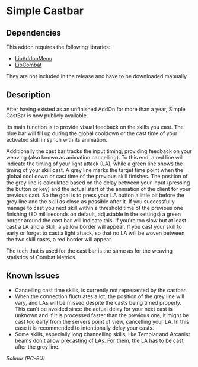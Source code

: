 # Simple Castbar

## Dependencies

This addon requires the following libraries:

* [LibAddonMenu](https://www.esoui.com/downloads/info7-LibAddonMenu.html)
* [LibCombat](https://www.esoui.com/downloads/info2528-LibCombat.html)

They are not included in the release and have to be downloaded manually.

## Description

After having existed as an unfinished AddOn for more than a year, Simple CastBar is now publicly available. 

Its main function is to provide visual feedback on the skills you cast. 
The blue bar will fill up during the global cooldown or the cast time of your activated skill in synch with its animation. 

Additionally the cast bar tracks the input timing, providing feedback on your weaving (also known as animation cancelling). 
To this end, a red line will indicate the timing of your light attack (LA), while a green line shows the timing of your skill cast. 
A grey line marks the target time point when the global cool down or cast time of the previous skill finishes. 
The position of the grey line is calculated based on the delay between your input (pressing the button or key) and the actual start of the animation of the client for your previous cast. 
So the goal is to press your LA button a little bit before the grey line and the skill as close as possible after it.
If you successfully manage to cast you next skill within a threshold time of the previous one finishing (80 milliseconds on default, adjustable in the settings) a green border around the cast bar will indicate this. If you're too slow but at least cast a LA and a Skill, a yellow border will appear. If you cast your skill to early or forget to cast a light attack, so that no LA will be woven between the two skill casts, a red border will appear.

The tech that is used for the cast bar is the same as for the weaving statistics of Combat Metrics.

## Known Issues
* Cancelling cast time skills, is currently not represented by the castbar.
* When the connection fluctuates a lot, the position of the grey line will vary, and LAs will be missed despite the casts being timed properly. This can't be avoided since the actual delay for your next cast is unknown and if it is processed faster than the previous one, it might be cast too early from the servers point of view, cancelling your LA. In this case it is recommended to intentionally delay your casts.
* Some skills, especially long channelling skills, like Templar and Arcanist beams don't allow precasting of LAs. For them, the LA has to be cast after the grey line.

*Solinur (PC-EU)*

